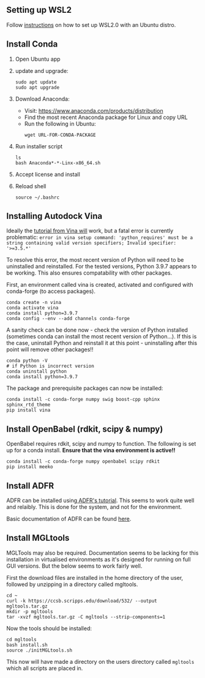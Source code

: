 ## Setting up WSL2
Follow [instructions](https://learn.microsoft.com/en-us/windows/wsl/install) on how to set up WSL2.0 with an Ubuntu distro. 

## Install Conda
1. 	Open Ubuntu app
2. 	update and upgrade:
    ```
    sudo apt update
    sudo apt upgrade
    ```
3. 	Download Anaconda:
    * Visit: https://www.anaconda.com/products/distribution
    * Find the most recent Anaconda package for Linux and copy URL
    * Run the following in Ubuntu:
        ````
        wget URL-FOR-CONDA-PACKAGE
        ````
4.	Run installer script
    ```
    ls
    bash Anaconda*-*-Linx-x86_64.sh
    ```
5. Accept license and install 

6. Reload shell
    ```
    source ~/.bashrc
    ```

## Installing Autodock Vina
Ideally the [tutorial from Vina will](https://autodock-vina.readthedocs.io/en/latest/installation.html) work, but a fatal error is currently problematic:
    ```
    error in vina setup command: 'python_requires' must be a string containing valid version specifiers; Invalid specifier: '>=3.5.*'
    ```

To resolve this error, the most recent version of Python will need to be uninstalled and reinstalled. For the tested versions, Python 3.9.7 appears to be working. This also ensures compatability with other packages.

First, an environment called vina is created, activated and configured with conda-forge (to access packages).

```
conda create -n vina
conda activate vina
conda install python=3.9.7
conda config --env --add channels conda-forge
```

A sanity check can be done now - check the version of Python installed (sometimes conda can install the most recent version of Python...). If this is the case, uninstall Python and reinstall it at this point - uninstalling after this point will remove other packages!!

```
conda python -V
# if Python is incorrect version
conda uninstall python
conda install python=3.9.7
```

The package and prerequisite packages can now be installed:
```
conda install -c conda-forge numpy swig boost-cpp sphinx sphinx_rtd_theme
pip install vina
```

## Install OpenBabel (rdkit, scipy & numpy)
OpenBabel requires rdkit, scipy and numpy to function. The following is set up for a conda install. __Ensure that the vina environment is active!!__

```
conda install -c conda-forge numpy openbabel scipy rdkit
pip install meeko
```

## Install ADFR
ADFR can be installed using[ ADFR's tutorial](https://ccsb.scripps.edu/adcp/windows10/). This seems to work quite well and relaibly. This is done for the system, and not for the environment. 

Basic documentation of ADFR can be found [here](https://ccsb.scripps.edu/adfr/tutorial-redocking/). 

## Install MGLtools
MGLTools may also be required. Documentation seems to be lacking for this installation in virtualised environments as it's designed for running on full GUI versions. But the below seems to work fairly well.

First the download files are installed in the home directory of the user, followed by unzipping in a directory called mgltools.

```
cd ~
curl -k https://ccsb.scripps.edu/download/532/ --output mgltools.tar.gz
mkdir -p mgltools
tar -xvzf mgltools.tar.gz -C mgltools --strip-components=1
```

Now the tools should be installed:

```
cd mgltools
bash install.sh
source ./initMGLtools.sh
```

This now will have made a directory on the users directory called `mgltools` which all scripts are placed in. 